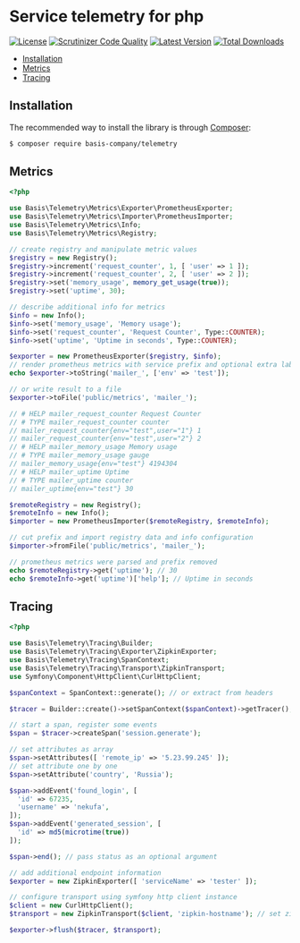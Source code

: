 # Service telemetry for php
[![License](https://poser.pugx.org/basis-company/telemetry/license.png)](https://packagist.org/packages/basis-company/telemetry)
[![Scrutinizer Code Quality](https://scrutinizer-ci.com/g/basis-company/telemetry.php/badges/quality-score.png?b=main)](
https://scrutinizer-ci.com/g/basis-company/telemetry.php/?branch=main)
[![Latest Version](https://img.shields.io/github/release/basis-company/telemetry.php.svg?style=flat-square)](https://github.com/basis-company/telemetry.php/releases)
[![Total Downloads](https://img.shields.io/packagist/dt/basis-company/telemetry.svg?style=flat-square)](https://packagist.org/packages/basis-company/telemetry)

- [Installation](#installation)
- [Metrics](#metrics)
- [Tracing](#tracing)

## Installation
The recommended way to install the library is through [Composer](http://getcomposer.org):
```bash
$ composer require basis-company/telemetry
```

## Metrics
```php
<?php

use Basis\Telemetry\Metrics\Exporter\PrometheusExporter;
use Basis\Telemetry\Metrics\Importer\PrometheusImporter;
use Basis\Telemetry\Metrics\Info;
use Basis\Telemetry\Metrics\Registry;

// create registry and manipulate metric values
$registry = new Registry();
$registry->increment('request_counter', 1, [ 'user' => 1 ]);
$registry->increment('request_counter', 2, [ 'user' => 2 ]);
$registry->set('memory_usage', memory_get_usage(true));
$registry->set('uptime', 30);

// describe additional info for metrics
$info = new Info();
$info->set('memory_usage', 'Memory usage');
$info->set('request_counter', 'Request Counter', Type::COUNTER);
$info->set('uptime', 'Uptime in seconds', Type::COUNTER);

$exporter = new PrometheusExporter($registry, $info);
// render prometheus metrics with service prefix and optional extra labels
echo $exporter->toString('mailer_', ['env' => 'test']);

// or write result to a file
$exporter->toFile('public/metrics', 'mailer_');

// # HELP mailer_request_counter Request Counter
// # TYPE mailer_request_counter counter
// mailer_request_counter{env="test",user="1"} 1
// mailer_request_counter{env="test",user="2"} 2
// # HELP mailer_memory_usage Memory usage
// # TYPE mailer_memory_usage gauge
// mailer_memory_usage{env="test"} 4194304
// # HELP mailer_uptime Uptime
// # TYPE mailer_uptime counter
// mailer_uptime{env="test"} 30

$remoteRegistry = new Registry();
$remoteInfo = new Info();
$importer = new PrometheusImporter($remoteRegistry, $remoteInfo);

// cut prefix and import registry data and info configuration
$importer->fromFile('public/metrics', 'mailer_');

// prometheus metrics were parsed and prefix removed
echo $remoteRegistry->get('uptime'); // 30
echo $remoteInfo->get('uptime')['help']; // Uptime in seconds
```

## Tracing
```php
<?php

use Basis\Telemetry\Tracing\Builder;
use Basis\Telemetry\Tracing\Exporter\ZipkinExporter;
use Basis\Telemetry\Tracing\SpanContext;
use Basis\Telemetry\Tracing\Transport\ZipkinTransport;
use Symfony\Component\HttpClient\CurlHttpClient;

$spanContext = SpanContext::generate(); // or extract from headers

$tracer = Builder::create()->setSpanContext($spanContext)->getTracer();

// start a span, register some events
$span = $tracer->createSpan('session.generate');

// set attributes as array
$span->setAttributes([ 'remote_ip' => '5.23.99.245' ]);
// set attribute one by one
$span->setAttribute('country', 'Russia');

$span->addEvent('found_login', [
  'id' => 67235,
  'username' => 'nekufa',
]);
$span->addEvent('generated_session', [
  'id' => md5(microtime(true))
]);

$span->end(); // pass status as an optional argument

// add additional endpoint information
$exporter = new ZipkinExporter([ 'serviceName' => 'tester' ]);

// configure transport using symfony http client instance
$client = new CurlHttpClient();
$transport = new ZipkinTransport($client, 'zipkin-hostname'); // set zipkin hostname, override port or url

$exporter->flush($tracer, $transport);

```

